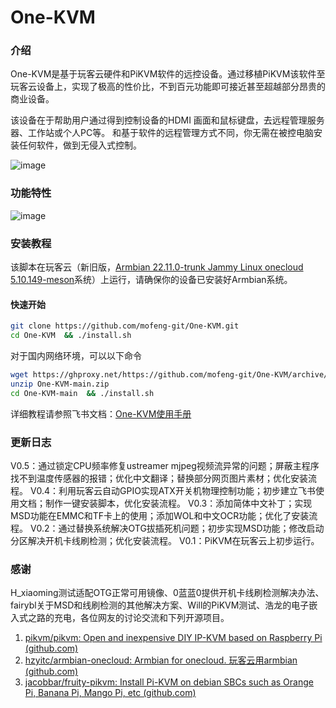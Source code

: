 # One-KVM
### 介绍

One-KVM是基于玩客云硬件和PiKVM软件的远控设备。通过移植PiKVM该软件至玩客云设备上，实现了极高的性价比，不到百元功能即可接近甚至超越部分昂贵的商业设备。

该设备在于帮助用户通过得到控制设备的HDMI 画面和鼠标键盘，去远程管理服务器、工作站或个人PC等。 和基于软件的远程管理方式不同，你无需在被控电脑安装任何软件，做到无侵入式控制。

![image](https://github.com/mofeng-git/One-KVM/assets/62919083/ec7e049f-ca6c-426f-bfa4-314536965db0)

### 功能特性

![image](https://github.com/mofeng-git/One-KVM/assets/62919083/1e9305ee-fd9e-4e4c-ba25-141a924fef29)

### 安装教程
该脚本在玩客云（新旧版，[Armbian 22.11.0-trunk Jammy Linux onecloud 5.10.149-meson]( https://github.com/hzyitc/armbian-onecloud/releases/download/ci-20221026-074131-UTC/Armbian_22.11.0-trunk_Onecloud_jammy_legacy_5.10.149.burn.img.xz)系统）上运行，请确保你的设备已安装好Armbian系统。

#### 快速开始
```bash
git clone https://github.com/mofeng-git/One-KVM.git
cd One-KVM  && ./install.sh
```

对于国内网络环境，可以以下命令
```bash
wget https://ghproxy.net/https://github.com/mofeng-git/One-KVM/archive/refs/heads/main.zip -o One-KVM-main.zip
unzip One-KVM-main.zip
cd One-KVM-main  && ./install.sh
```
详细教程请参照飞书文档：[One-KVM使用手册](https://p1b237lu9xm.feishu.cn/drive/folder/IsOifWmMKlzYpRdWfcocI7jdnQA?from=from_copylink)

### 更新日志
V0.5：通过锁定CPU频率修复ustreamer mjpeg视频流异常的问题；屏蔽主程序找不到温度传感器的报错；优化中文翻译；替换部分网页图片素材；优化安装流程。
V0.4：利用玩客云自动GPIO实现ATX开关机物理控制功能；初步建立飞书使用文档；制作一键安装脚本，优化安装流程。
V0.3：添加简体中文补丁；实现MSD功能在EMMC和TF卡上的使用；添加WOL和中文OCR功能；优化了安装流程。
V0.2：通过替换系统解决OTG拔插死机问题；初步实现MSD功能；修改启动分区解决开机卡线刷检测；优化安装流程。
V0.1：PiKVM在玩客云上初步运行。
### 感谢
H_xiaoming测试适配OTG正常可用镜像、0蓝蓝0提供开机卡线刷检测解决办法、fairybl关于MSD和线刷检测的其他解决方案、Will的PiKVM测试、浩龙的电子嵌入式之路的充电，各位网友的讨论交流和下列开源项目。
1. [pikvm/pikvm: Open and inexpensive DIY IP-KVM based on Raspberry Pi (github.com)](https://github.com/pikvm/pikvm)
2. [hzyitc/armbian-onecloud: Armbian for onecloud. 玩客云用armbian (github.com)](https://github.com/hzyitc/armbian-onecloud/)
3. [jacobbar/fruity-pikvm: Install Pi-KVM on debian SBCs such as Orange Pi, Banana Pi, Mango Pi, etc (github.com)](https://github.com/jacobbar/fruity-pikvm)

   